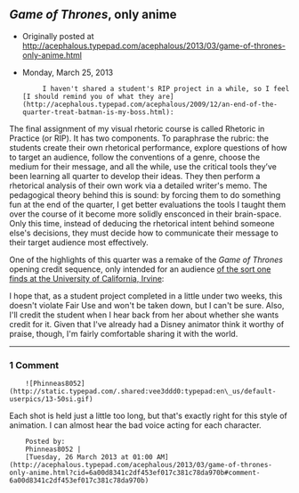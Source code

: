 ## <em>Game of Thrones</em>, only anime

 * Originally posted at http://acephalous.typepad.com/acephalous/2013/03/game-of-thrones-only-anime.html
 * Monday, March 25, 2013



			I haven't shared a student's RIP project in a while, so I feel [I should remind you of what they are](http://acephalous.typepad.com/acephalous/2009/12/an-end-of-the-quarter-treat-batman-is-my-boss.html):
The final assignment of my visual rhetoric course is called Rhetoric in Practice (or RIP).  It has two components.  To paraphrase the rubric: the students create their own rhetorical performance, explore questions of how to target an audience, follow the conventions of a genre, choose the medium for their message, and all the while, use the critical tools they’ve been learning all quarter to develop their ideas.  They then perform a rhetorical analysis of their own work via a detailed writer's memo.
The pedagogical theory behind this is sound: by forcing them to do something fun at the end of the quarter, 
I get better evaluations
 the tools I taught them over the course of it become more solidly ensconced in their brain-space.  Only this time, instead of deducing the rhetorical intent behind someone else's decisions, they must decide how to communicate their message to their target audience most effectively.

One of the highlights of this quarter was a remake of the _Game of Thrones_ opening credit sequence, only intended for an audience [of the sort one finds at the University of California, Irvine](http://chronicle.com/blognetwork/edgeofthewest/2009/02/19/where-i-am-i-dont-know-ill-never-know-in-the-silence-you-dont-know-you-must-go-on-i-cant-go-on/):





I hope that, as a student project completed in a little under two weeks, this doesn't violate Fair Use and won't be taken down, but I can't be sure. Also, I'll credit the student when I hear back from her about whether she wants credit for it. Given that I've already had a Disney animator think it worthy of praise, though, I'm fairly comfortable sharing it with the world.

		

* * *

### 1 Comment 

		

                
[]()

	

		![Phinneas8052](http://static.typepad.com/.shared:vee3ddd0:typepad:en\_us/default-userpics/13-50si.gif)
	

	

		

Each shot is held just a little too long, but that's exactly right for this style of animation. I can almost hear the bad voice acting for each character. 

	

		Posted by:
		Phinneas8052 |
		[Tuesday, 26 March 2013 at 01:00 AM](http://acephalous.typepad.com/acephalous/2013/03/game-of-thrones-only-anime.html?cid=6a00d8341c2df453ef017c381c78da970b#comment-6a00d8341c2df453ef017c381c78da970b)

		

        